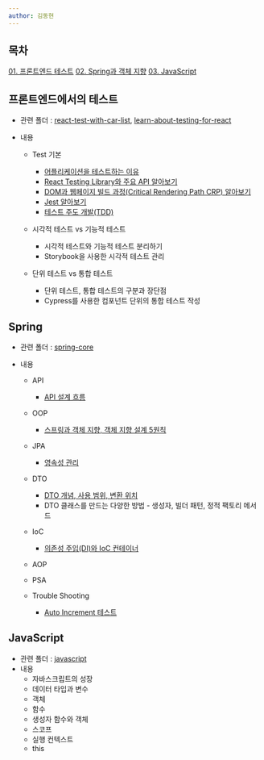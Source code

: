 ```yaml
---
author: 김동현
---
```


## 목차

[01. 프론트엔드 테스트](#리액트-테스트-방법)
[02. Spring과 객체 지향](#spring)
[03. JavaScript](#javascript)

## 프론트엔드에서의 테스트

- 관련 폴더 : [react-test-with-car-list](https://github.com/lewns2/Toy/tree/master/react-test-with-car-list), [learn-about-testing-for-react](https://github.com/lewns2/Toy/tree/master/learn-about-testing-for-react)
- 내용

  - Test 기본

    - [어플리케이션을 테스트하는 이유](https://github.com/lewns2/Toy/blob/master/articles/fe_test/why%20do%20we%20have%20to%20test.md)
    - [React Testing Library와 주요 API 알아보기](https://github.com/lewns2/Toy/blob/master/articles/fe_test/react%20testing%20library.md)
    - [DOM과 웹페이지 빌드 과정(Critical Rendering Path CRP) 알아보기](https://github.com/lewns2/Toy/blob/master/articles/fe_test/dom%20and%20CRP.md)
    - [Jest 알아보기](https://github.com/lewns2/Toy/blob/master/articles/fe_test/jest.md)
    - [테스트 주도 개발(TDD)](https://github.com/lewns2/Toy/blob/master/articles/fe_test/TDD.md)

  - 시각적 테스트 vs 기능적 테스트

    - 시각적 테스트와 기능적 테스트 분리하기
    - Storybook을 사용한 시각적 테스트 관리

  - 단위 테스트 vs 통합 테스트
    - 단위 테스트, 통합 테스트의 구분과 장단점
    - Cypress를 사용한 컴포넌트 단위의 통합 테스트 작성

## Spring

- 관련 폴더 : [spring-core](https://github.com/lewns2/Toy/tree/master/spring-core)
- 내용

  - API
    - [API 설계 흐름](https://github.com/lewns2/Toy/blob/master/articles/spring-framework/api.md)
  - OOP
    - [스프링과 객체 지향, 객체 지향 설계 5원칙](https://github.com/lewns2/Toy/blob/master/articles/spring-framework/oop.md)
  - JPA
    - [영속성 관리](https://github.com/lewns2/Toy/blob/master/articles/jpa/jpa_persist.md)
  - DTO

    - [DTO 개념, 사용 범위, 변환 위치](https://github.com/lewns2/Toy/blob/master/articles/spring-framework/dto.md)
    - DTO 클래스를 만드는 다양한 방법 - 생성자, 빌더 패턴, 정적 팩토리 메서드

  - IoC
    - [의존성 주입(DI)와 IoC 컨테이너](https://github.com/lewns2/Toy/blob/master/articles/spring-framework/spring_core_IoC.md)
  - AOP
  - PSA
  - Trouble Shooting
    - [Auto Increment 테스트](https://github.com/lewns2/Toy/blob/master/articles/spring-framework/auto_increment_test.md)

## JavaScript

- 관련 폴더 : [javascript](https://github.com/lewns2/Toy/tree/master/javascript)
- 내용
  - 자바스크립트의 성장
  - 데이터 타입과 변수
  - 객체
  - 함수
  - 생성자 함수와 객체
  - 스코프
  - 실행 컨텍스트
  - this
